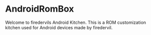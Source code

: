# AndroidRomBox
Welcome to firedervils Android Kitchen.  This is a ROM customization kitchen used for Android devices made by firedervil.
